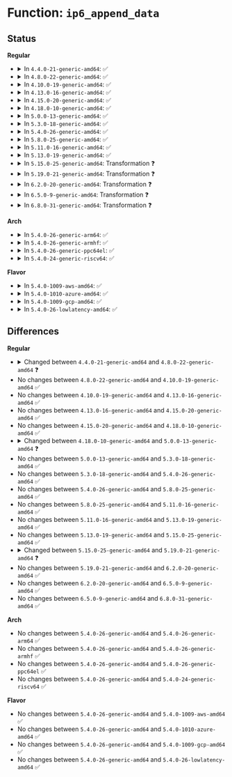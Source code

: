 # Function: <code>ip6_append_data</code>

## Status
<b>Regular</b>
<ul>
<li>
<details>
<summary>In <code>4.4.0-21-generic-amd64</code>: ✅</summary>

```c
int ip6_append_data(struct sock * sk, int (*)(void *, char *, int, int, int, struct sk_buff *) getfrag, void * from, int length, int transhdrlen, int hlimit, int tclass, struct ipv6_txoptions * opt, struct flowi6 * fl6, struct rt6_info * rt, unsigned int flags, int dontfrag)
```

```json
{
  "name": "ip6_append_data",
  "collision_type": "Unique Global",
  "inline_type": "No",
  "funcs": [
    {
      "addr": 18446744071586998032,
      "name": "ip6_append_data",
      "external": true,
      "loc": "net/ipv6/ip6_output.c:1564",
      "file": "net/ipv6/ip6_output.c",
      "inline": "seen, unknown",
      "caller_inline": [],
      "caller_func": [
        "net/ipv6/udp.c:udpv6_sendmsg",
        "net/ipv6/udp.c:udpv6_sendmsg",
        "net/ipv6/raw.c:rawv6_sendmsg",
        "net/ipv6/icmp.c:icmp6_send",
        "net/ipv6/icmp.c:icmpv6_echo_reply",
        "net/ipv6/ping.c:ping_v6_sendmsg"
      ]
    }
  ],
  "symbols": [
    {
      "addr": 18446744071586998032,
      "name": "ip6_append_data",
      "section": ".text",
      "bind": "STB_GLOBAL",
      "size": 338
    }
  ]
}
```
</details>
</li>
<li>
<details>
<summary>In <code>4.8.0-22-generic-amd64</code>: ✅</summary>

```c
int ip6_append_data(struct sock * sk, int (*)(void *, char *, int, int, int, struct sk_buff *) getfrag, void * from, int length, int transhdrlen, struct ipcm6_cookie * ipc6, struct flowi6 * fl6, struct rt6_info * rt, unsigned int flags, const struct sockcm_cookie * sockc)
```

```json
{
  "name": "ip6_append_data",
  "collision_type": "Unique Global",
  "inline_type": "No",
  "funcs": [
    {
      "addr": 18446744071587444752,
      "name": "ip6_append_data",
      "external": true,
      "loc": "net/ipv6/ip6_output.c:1567",
      "file": "net/ipv6/ip6_output.c",
      "inline": "seen, unknown",
      "caller_inline": [],
      "caller_func": [
        "net/ipv6/udp.c:udpv6_sendmsg",
        "net/ipv6/udp.c:udpv6_sendmsg",
        "net/ipv6/raw.c:rawv6_sendmsg",
        "net/ipv6/icmp.c:icmpv6_echo_reply",
        "net/ipv6/icmp.c:icmp6_send",
        "net/ipv6/ping.c:ping_v6_sendmsg"
      ]
    }
  ],
  "symbols": [
    {
      "addr": 18446744071587444752,
      "name": "ip6_append_data",
      "section": ".text",
      "bind": "STB_GLOBAL",
      "size": 338
    }
  ]
}
```
</details>
</li>
<li>
<details>
<summary>In <code>4.10.0-19-generic-amd64</code>: ✅</summary>

```c
int ip6_append_data(struct sock * sk, int (*)(void *, char *, int, int, int, struct sk_buff *) getfrag, void * from, int length, int transhdrlen, struct ipcm6_cookie * ipc6, struct flowi6 * fl6, struct rt6_info * rt, unsigned int flags, const struct sockcm_cookie * sockc)
```

```json
{
  "name": "ip6_append_data",
  "collision_type": "Unique Global",
  "inline_type": "No",
  "funcs": [
    {
      "addr": 18446744071587648144,
      "name": "ip6_append_data",
      "external": true,
      "loc": "net/ipv6/ip6_output.c:1594",
      "file": "net/ipv6/ip6_output.c",
      "inline": "seen, unknown",
      "caller_inline": [],
      "caller_func": [
        "net/ipv6/udp.c:udpv6_sendmsg",
        "net/ipv6/udp.c:udpv6_sendmsg",
        "net/ipv6/raw.c:rawv6_sendmsg",
        "net/ipv6/icmp.c:icmpv6_echo_reply",
        "net/ipv6/icmp.c:icmp6_send",
        "net/ipv6/ping.c:ping_v6_sendmsg"
      ]
    }
  ],
  "symbols": [
    {
      "addr": 18446744071587648144,
      "name": "ip6_append_data",
      "section": ".text",
      "bind": "STB_GLOBAL",
      "size": 338
    }
  ]
}
```
</details>
</li>
<li>
<details>
<summary>In <code>4.13.0-16-generic-amd64</code>: ✅</summary>

```c
int ip6_append_data(struct sock * sk, int (*)(void *, char *, int, int, int, struct sk_buff *) getfrag, void * from, int length, int transhdrlen, struct ipcm6_cookie * ipc6, struct flowi6 * fl6, struct rt6_info * rt, unsigned int flags, const struct sockcm_cookie * sockc)
```

```json
{
  "name": "ip6_append_data",
  "collision_type": "Unique Global",
  "inline_type": "No",
  "funcs": [
    {
      "addr": 18446744071587797648,
      "name": "ip6_append_data",
      "external": true,
      "loc": "net/ipv6/ip6_output.c:1597",
      "file": "net/ipv6/ip6_output.c",
      "inline": "seen, unknown",
      "caller_inline": [],
      "caller_func": [
        "net/ipv6/udp.c:udpv6_sendmsg",
        "net/ipv6/udp.c:udpv6_sendmsg",
        "net/ipv6/raw.c:rawv6_sendmsg",
        "net/ipv6/icmp.c:icmpv6_echo_reply",
        "net/ipv6/icmp.c:icmp6_send",
        "net/ipv6/ping.c:ping_v6_sendmsg"
      ]
    }
  ],
  "symbols": [
    {
      "addr": 18446744071587797648,
      "name": "ip6_append_data",
      "section": ".text",
      "bind": "STB_GLOBAL",
      "size": 302
    }
  ]
}
```
</details>
</li>
<li>
<details>
<summary>In <code>4.15.0-20-generic-amd64</code>: ✅</summary>

```c
int ip6_append_data(struct sock * sk, int (*)(void *, char *, int, int, int, struct sk_buff *) getfrag, void * from, int length, int transhdrlen, struct ipcm6_cookie * ipc6, struct flowi6 * fl6, struct rt6_info * rt, unsigned int flags, const struct sockcm_cookie * sockc)
```

```json
{
  "name": "ip6_append_data",
  "collision_type": "Unique Global",
  "inline_type": "No",
  "funcs": [
    {
      "addr": 18446744071588326496,
      "name": "ip6_append_data",
      "external": true,
      "loc": "net/ipv6/ip6_output.c:1546",
      "file": "net/ipv6/ip6_output.c",
      "inline": "seen, unknown",
      "caller_inline": [],
      "caller_func": [
        "net/ipv6/udp.c:udpv6_sendmsg",
        "net/ipv6/udp.c:udpv6_sendmsg",
        "net/ipv6/raw.c:rawv6_sendmsg",
        "net/ipv6/icmp.c:icmpv6_echo_reply",
        "net/ipv6/icmp.c:icmp6_send",
        "net/ipv6/ping.c:ping_v6_sendmsg"
      ]
    }
  ],
  "symbols": [
    {
      "addr": 18446744071588326496,
      "name": "ip6_append_data",
      "section": ".text",
      "bind": "STB_GLOBAL",
      "size": 302
    }
  ]
}
```
</details>
</li>
<li>
<details>
<summary>In <code>4.18.0-10-generic-amd64</code>: ✅</summary>

```c
int ip6_append_data(struct sock * sk, int (*)(void *, char *, int, int, int, struct sk_buff *) getfrag, void * from, int length, int transhdrlen, struct ipcm6_cookie * ipc6, struct flowi6 * fl6, struct rt6_info * rt, unsigned int flags, const struct sockcm_cookie * sockc)
```

```json
{
  "name": "ip6_append_data",
  "collision_type": "Unique Global",
  "inline_type": "No",
  "funcs": [
    {
      "addr": 18446744071588684096,
      "name": "ip6_append_data",
      "external": true,
      "loc": "net/ipv6/ip6_output.c:1558",
      "file": "net/ipv6/ip6_output.c",
      "inline": "seen, unknown",
      "caller_inline": [],
      "caller_func": [
        "net/ipv6/udp.c:udpv6_sendmsg",
        "net/ipv6/udp.c:udpv6_sendmsg",
        "net/ipv6/raw.c:rawv6_sendmsg",
        "net/ipv6/icmp.c:icmpv6_echo_reply",
        "net/ipv6/icmp.c:icmp6_send",
        "net/ipv6/ping.c:ping_v6_sendmsg"
      ]
    }
  ],
  "symbols": [
    {
      "addr": 18446744071588684096,
      "name": "ip6_append_data",
      "section": ".text",
      "bind": "STB_GLOBAL",
      "size": 306
    }
  ]
}
```
</details>
</li>
<li>
<details>
<summary>In <code>5.0.0-13-generic-amd64</code>: ✅</summary>

```c
int ip6_append_data(struct sock * sk, int (*)(void *, char *, int, int, int, struct sk_buff *) getfrag, void * from, int length, int transhdrlen, struct ipcm6_cookie * ipc6, struct flowi6 * fl6, struct rt6_info * rt, unsigned int flags)
```

```json
{
  "name": "ip6_append_data",
  "collision_type": "Unique Global",
  "inline_type": "No",
  "funcs": [
    {
      "addr": 18446744071588899712,
      "name": "ip6_append_data",
      "external": true,
      "loc": "net/ipv6/ip6_output.c:1588",
      "file": "net/ipv6/ip6_output.c",
      "inline": "seen, unknown",
      "caller_inline": [],
      "caller_func": [
        "net/ipv6/udp.c:udpv6_sendmsg",
        "net/ipv6/udp.c:udpv6_sendmsg",
        "net/ipv6/raw.c:rawv6_sendmsg",
        "net/ipv6/icmp.c:icmpv6_echo_reply",
        "net/ipv6/icmp.c:icmp6_send",
        "net/ipv6/ping.c:ping_v6_sendmsg"
      ]
    }
  ],
  "symbols": [
    {
      "addr": 18446744071588899712,
      "name": "ip6_append_data",
      "section": ".text",
      "bind": "STB_GLOBAL",
      "size": 297
    }
  ]
}
```
</details>
</li>
<li>
<details>
<summary>In <code>5.3.0-18-generic-amd64</code>: ✅</summary>

```c
int ip6_append_data(struct sock * sk, int (*)(void *, char *, int, int, int, struct sk_buff *) getfrag, void * from, int length, int transhdrlen, struct ipcm6_cookie * ipc6, struct flowi6 * fl6, struct rt6_info * rt, unsigned int flags)
```

```json
{
  "name": "ip6_append_data",
  "collision_type": "Unique Global",
  "inline_type": "No",
  "funcs": [
    {
      "addr": 18446744071589343488,
      "name": "ip6_append_data",
      "external": true,
      "loc": "net/ipv6/ip6_output.c:1652",
      "file": "net/ipv6/ip6_output.c",
      "inline": "seen, unknown",
      "caller_inline": [],
      "caller_func": [
        "net/ipv6/udp.c:udpv6_sendmsg",
        "net/ipv6/udp.c:udpv6_sendmsg",
        "net/ipv6/raw.c:rawv6_sendmsg",
        "net/ipv6/icmp.c:icmpv6_echo_reply",
        "net/ipv6/icmp.c:icmp6_send",
        "net/ipv6/ping.c:ping_v6_sendmsg"
      ]
    }
  ],
  "symbols": [
    {
      "addr": 18446744071589343488,
      "name": "ip6_append_data",
      "section": ".text",
      "bind": "STB_GLOBAL",
      "size": 289
    }
  ]
}
```
</details>
</li>
<li>
<details>
<summary>In <code>5.4.0-26-generic-amd64</code>: ✅</summary>

```c
int ip6_append_data(struct sock * sk, int (*)(void *, char *, int, int, int, struct sk_buff *) getfrag, void * from, int length, int transhdrlen, struct ipcm6_cookie * ipc6, struct flowi6 * fl6, struct rt6_info * rt, unsigned int flags)
```

```json
{
  "name": "ip6_append_data",
  "collision_type": "Unique Global",
  "inline_type": "No",
  "funcs": [
    {
      "addr": 18446744071589567696,
      "name": "ip6_append_data",
      "external": true,
      "loc": "net/ipv6/ip6_output.c:1656",
      "file": "net/ipv6/ip6_output.c",
      "inline": "seen, unknown",
      "caller_inline": [],
      "caller_func": [
        "net/ipv6/udp.c:udpv6_sendmsg",
        "net/ipv6/udp.c:udpv6_sendmsg",
        "net/ipv6/raw.c:rawv6_sendmsg",
        "net/ipv6/icmp.c:icmpv6_echo_reply",
        "net/ipv6/icmp.c:icmp6_send",
        "net/ipv6/ping.c:ping_v6_sendmsg"
      ]
    }
  ],
  "symbols": [
    {
      "addr": 18446744071589567696,
      "name": "ip6_append_data",
      "section": ".text",
      "bind": "STB_GLOBAL",
      "size": 298
    }
  ]
}
```
</details>
</li>
<li>
<details>
<summary>In <code>5.8.0-25-generic-amd64</code>: ✅</summary>

```c
int ip6_append_data(struct sock * sk, int (*)(void *, char *, int, int, int, struct sk_buff *) getfrag, void * from, int length, int transhdrlen, struct ipcm6_cookie * ipc6, struct flowi6 * fl6, struct rt6_info * rt, unsigned int flags)
```

```json
{
  "name": "ip6_append_data",
  "collision_type": "Unique Global",
  "inline_type": "No",
  "funcs": [
    {
      "addr": 18446744071590573312,
      "name": "ip6_append_data",
      "external": true,
      "loc": "net/ipv6/ip6_output.c:1726",
      "file": "net/ipv6/ip6_output.c",
      "inline": "seen, unknown",
      "caller_inline": [],
      "caller_func": [
        "net/ipv6/udp.c:udpv6_sendmsg",
        "net/ipv6/udp.c:udpv6_sendmsg",
        "net/ipv6/raw.c:rawv6_sendmsg",
        "net/ipv6/icmp.c:icmpv6_echo_reply",
        "net/ipv6/icmp.c:icmp6_send",
        "net/ipv6/ping.c:ping_v6_sendmsg"
      ]
    }
  ],
  "symbols": [
    {
      "addr": 18446744071590573312,
      "name": "ip6_append_data",
      "section": ".text",
      "bind": "STB_GLOBAL",
      "size": 293
    }
  ]
}
```
</details>
</li>
<li>
<details>
<summary>In <code>5.11.0-16-generic-amd64</code>: ✅</summary>

```c
int ip6_append_data(struct sock * sk, int (*)(void *, char *, int, int, int, struct sk_buff *) getfrag, void * from, int length, int transhdrlen, struct ipcm6_cookie * ipc6, struct flowi6 * fl6, struct rt6_info * rt, unsigned int flags)
```

```json
{
  "name": "ip6_append_data",
  "collision_type": "Unique Global",
  "inline_type": "No",
  "funcs": [
    {
      "addr": 18446744071590633296,
      "name": "ip6_append_data",
      "external": true,
      "loc": "net/ipv6/ip6_output.c:1765",
      "file": "net/ipv6/ip6_output.c",
      "inline": "seen, unknown",
      "caller_inline": [],
      "caller_func": [
        "net/ipv6/udp.c:udpv6_sendmsg",
        "net/ipv6/udp.c:udpv6_sendmsg",
        "net/ipv6/raw.c:rawv6_sendmsg",
        "net/ipv6/icmp.c:icmpv6_echo_reply",
        "net/ipv6/icmp.c:icmp6_send",
        "net/ipv6/ping.c:ping_v6_sendmsg"
      ]
    }
  ],
  "symbols": [
    {
      "addr": 18446744071590633296,
      "name": "ip6_append_data",
      "section": ".text",
      "bind": "STB_GLOBAL",
      "size": 293
    }
  ]
}
```
</details>
</li>
<li>
<details>
<summary>In <code>5.13.0-19-generic-amd64</code>: ✅</summary>

```c
int ip6_append_data(struct sock * sk, int (*)(void *, char *, int, int, int, struct sk_buff *) getfrag, void * from, int length, int transhdrlen, struct ipcm6_cookie * ipc6, struct flowi6 * fl6, struct rt6_info * rt, unsigned int flags)
```

```json
{
  "name": "ip6_append_data",
  "collision_type": "Unique Global",
  "inline_type": "No",
  "funcs": [
    {
      "addr": 18446744071590556672,
      "name": "ip6_append_data",
      "external": true,
      "loc": "net/ipv6/ip6_output.c:1797",
      "file": "net/ipv6/ip6_output.c",
      "inline": "seen, unknown",
      "caller_inline": [],
      "caller_func": [
        "net/ipv6/udp.c:udpv6_sendmsg",
        "net/ipv6/udp.c:udpv6_sendmsg",
        "net/ipv6/raw.c:rawv6_sendmsg",
        "net/ipv6/icmp.c:icmpv6_echo_reply",
        "net/ipv6/icmp.c:icmp6_send",
        "net/ipv6/ping.c:ping_v6_sendmsg"
      ]
    }
  ],
  "symbols": [
    {
      "addr": 18446744071590556672,
      "name": "ip6_append_data",
      "section": ".text",
      "bind": "STB_GLOBAL",
      "size": 293
    }
  ]
}
```
</details>
</li>
<li>
<details>
<summary>In <code>5.15.0-25-generic-amd64</code>: Transformation ❓</summary>

```c
int ip6_append_data(struct sock * sk, int (*)(void *, char *, int, int, int, struct sk_buff *) getfrag, void * from, int length, int transhdrlen, struct ipcm6_cookie * ipc6, struct flowi6 * fl6, struct rt6_info * rt, unsigned int flags)
```

```json
{
  "name": "ip6_append_data",
  "collision_type": "Unique Global",
  "inline_type": "No",
  "funcs": [
    {
      "addr": 0,
      "name": "ip6_append_data",
      "external": true,
      "loc": "net/ipv6/ip6_output.c:1779",
      "file": "net/ipv6/ip6_output.c",
      "inline": "seen, unknown",
      "caller_inline": [],
      "caller_func": [
        "net/ipv6/udp.c:udpv6_sendmsg",
        "net/ipv6/udp.c:udpv6_sendmsg",
        "net/ipv6/raw.c:rawv6_sendmsg",
        "net/ipv6/icmp.c:icmpv6_echo_reply",
        "net/ipv6/icmp.c:icmp6_send",
        "net/ipv6/ping.c:ping_v6_sendmsg"
      ]
    }
  ],
  "symbols": [
    {
      "addr": 18446744071592735815,
      "name": "ip6_append_data.cold",
      "section": ".text",
      "bind": "STB_LOCAL",
      "size": 32
    },
    {
      "addr": 18446744071591367968,
      "name": "ip6_append_data",
      "section": ".text",
      "bind": "STB_GLOBAL",
      "size": 312
    }
  ]
}
```
</details>
</li>
<li>
<details>
<summary>In <code>5.19.0-21-generic-amd64</code>: Transformation ❓</summary>

```c
int ip6_append_data(struct sock * sk, int (*)(void *, char *, int, int, int, struct sk_buff *) getfrag, void * from, size_t length, int transhdrlen, struct ipcm6_cookie * ipc6, struct flowi6 * fl6, struct rt6_info * rt, unsigned int flags)
```

```json
{
  "name": "ip6_append_data",
  "collision_type": "Unique Global",
  "inline_type": "No",
  "funcs": [
    {
      "addr": 0,
      "name": "ip6_append_data",
      "external": true,
      "loc": "net/ipv6/ip6_output.c:1800",
      "file": "net/ipv6/ip6_output.c",
      "inline": "seen, unknown",
      "caller_inline": [],
      "caller_func": [
        "net/ipv6/udp.c:udpv6_sendmsg",
        "net/ipv6/udp.c:udpv6_sendmsg",
        "net/ipv6/raw.c:rawv6_sendmsg",
        "net/ipv6/icmp.c:icmpv6_echo_reply",
        "net/ipv6/icmp.c:icmp6_send",
        "net/ipv6/ping.c:ping_v6_sendmsg"
      ]
    }
  ],
  "symbols": [
    {
      "addr": 18446744071594622448,
      "name": "ip6_append_data.cold",
      "section": ".text",
      "bind": "STB_LOCAL",
      "size": 40
    },
    {
      "addr": 18446744071593041296,
      "name": "ip6_append_data",
      "section": ".text",
      "bind": "STB_GLOBAL",
      "size": 534
    }
  ]
}
```
</details>
</li>
<li>
<details>
<summary>In <code>6.2.0-20-generic-amd64</code>: Transformation ❓</summary>

```c
int ip6_append_data(struct sock * sk, int (*)(void *, char *, int, int, int, struct sk_buff *) getfrag, void * from, size_t length, int transhdrlen, struct ipcm6_cookie * ipc6, struct flowi6 * fl6, struct rt6_info * rt, unsigned int flags)
```

```json
{
  "name": "ip6_append_data",
  "collision_type": "Unique Global",
  "inline_type": "No",
  "funcs": [
    {
      "addr": 0,
      "name": "ip6_append_data",
      "external": true,
      "loc": "net/ipv6/ip6_output.c:1838",
      "file": "net/ipv6/ip6_output.c",
      "inline": "seen, unknown",
      "caller_inline": [],
      "caller_func": [
        "net/ipv6/udp.c:udpv6_sendmsg",
        "net/ipv6/udp.c:udpv6_sendmsg",
        "net/ipv6/raw.c:rawv6_sendmsg",
        "net/ipv6/icmp.c:icmpv6_echo_reply",
        "net/ipv6/icmp.c:icmp6_send",
        "net/ipv6/ping.c:ping_v6_sendmsg"
      ]
    }
  ],
  "symbols": [
    {
      "addr": 18446744071596357114,
      "name": "ip6_append_data.cold",
      "section": ".text",
      "bind": "STB_LOCAL",
      "size": 83
    },
    {
      "addr": 18446744071594933552,
      "name": "ip6_append_data",
      "section": ".text",
      "bind": "STB_GLOBAL",
      "size": 492
    }
  ]
}
```
</details>
</li>
<li>
<details>
<summary>In <code>6.5.0-9-generic-amd64</code>: Transformation ❓</summary>

```c
int ip6_append_data(struct sock * sk, int (*)(void *, char *, int, int, int, struct sk_buff *) getfrag, void * from, size_t length, int transhdrlen, struct ipcm6_cookie * ipc6, struct flowi6 * fl6, struct rt6_info * rt, unsigned int flags)
```

```json
{
  "name": "ip6_append_data",
  "collision_type": "Unique Global",
  "inline_type": "No",
  "funcs": [
    {
      "addr": 0,
      "name": "ip6_append_data",
      "external": true,
      "loc": "net/ipv6/ip6_output.c:1857",
      "file": "net/ipv6/ip6_output.c",
      "inline": "seen, unknown",
      "caller_inline": [],
      "caller_func": [
        "net/ipv6/udp.c:udpv6_sendmsg",
        "net/ipv6/udp.c:udpv6_sendmsg",
        "net/ipv6/raw.c:rawv6_sendmsg",
        "net/ipv6/icmp.c:icmpv6_echo_reply",
        "net/ipv6/icmp.c:icmp6_send",
        "net/ipv6/ping.c:ping_v6_sendmsg"
      ]
    }
  ],
  "symbols": [
    {
      "addr": 18446744071596885870,
      "name": "ip6_append_data.cold",
      "section": ".text",
      "bind": "STB_LOCAL",
      "size": 76
    },
    {
      "addr": 18446744071595325664,
      "name": "ip6_append_data",
      "section": ".text",
      "bind": "STB_GLOBAL",
      "size": 542
    }
  ]
}
```
</details>
</li>
<li>
<details>
<summary>In <code>6.8.0-31-generic-amd64</code>: Transformation ❓</summary>

```c
int ip6_append_data(struct sock * sk, int (*)(void *, char *, int, int, int, struct sk_buff *) getfrag, void * from, size_t length, int transhdrlen, struct ipcm6_cookie * ipc6, struct flowi6 * fl6, struct rt6_info * rt, unsigned int flags)
```

```json
{
  "name": "ip6_append_data",
  "collision_type": "Unique Global",
  "inline_type": "No",
  "funcs": [
    {
      "addr": 0,
      "name": "ip6_append_data",
      "external": true,
      "loc": "net/ipv6/ip6_output.c:1806",
      "file": "net/ipv6/ip6_output.c",
      "inline": "seen, unknown",
      "caller_inline": [],
      "caller_func": [
        "net/ipv6/udp.c:udpv6_sendmsg",
        "net/ipv6/udp.c:udpv6_sendmsg",
        "net/ipv6/raw.c:rawv6_sendmsg",
        "net/ipv6/icmp.c:icmpv6_echo_reply",
        "net/ipv6/icmp.c:icmp6_send",
        "net/ipv6/ping.c:ping_v6_sendmsg"
      ]
    }
  ],
  "symbols": [
    {
      "addr": 18446744071597810420,
      "name": "ip6_append_data.cold",
      "section": ".text",
      "bind": "STB_LOCAL",
      "size": 76
    },
    {
      "addr": 18446744071596166928,
      "name": "ip6_append_data",
      "section": ".text",
      "bind": "STB_GLOBAL",
      "size": 531
    }
  ]
}
```
</details>
</li>
</ul>
<b>Arch</b>
<ul>
<li>
<details>
<summary>In <code>5.4.0-26-generic-arm64</code>: ✅</summary>

```c
int ip6_append_data(struct sock * sk, int (*)(void *, char *, int, int, int, struct sk_buff *) getfrag, void * from, int length, int transhdrlen, struct ipcm6_cookie * ipc6, struct flowi6 * fl6, struct rt6_info * rt, unsigned int flags)
```

```json
{
  "name": "ip6_append_data",
  "collision_type": "Unique Global",
  "inline_type": "No",
  "funcs": [
    {
      "addr": 18446603336503237560,
      "name": "ip6_append_data",
      "external": true,
      "loc": "net/ipv6/ip6_output.c:1656",
      "file": "net/ipv6/ip6_output.c",
      "inline": "seen, unknown",
      "caller_inline": [],
      "caller_func": [
        "net/ipv6/udp.c:udpv6_sendmsg",
        "net/ipv6/udp.c:udpv6_sendmsg",
        "net/ipv6/raw.c:rawv6_sendmsg",
        "net/ipv6/icmp.c:icmpv6_echo_reply",
        "net/ipv6/icmp.c:icmp6_send",
        "net/ipv6/ping.c:ping_v6_sendmsg"
      ]
    }
  ],
  "symbols": [
    {
      "addr": 18446603336503237560,
      "name": "ip6_append_data",
      "section": ".text",
      "bind": "STB_GLOBAL",
      "size": 324
    }
  ]
}
```
</details>
</li>
<li>
<details>
<summary>In <code>5.4.0-26-generic-armhf</code>: ✅</summary>

```c
int ip6_append_data(struct sock * sk, int (*)(void *, char *, int, int, int, struct sk_buff *) getfrag, void * from, int length, int transhdrlen, struct ipcm6_cookie * ipc6, struct flowi6 * fl6, struct rt6_info * rt, unsigned int flags)
```

```json
{
  "name": "ip6_append_data",
  "collision_type": "Unique Global",
  "inline_type": "No",
  "funcs": [
    {
      "addr": 3235910684,
      "name": "ip6_append_data",
      "external": true,
      "loc": "net/ipv6/ip6_output.c:1656",
      "file": "net/ipv6/ip6_output.c",
      "inline": "seen, unknown",
      "caller_inline": [],
      "caller_func": [
        "net/ipv6/udp.c:udpv6_sendmsg",
        "net/ipv6/udp.c:udpv6_sendmsg",
        "net/ipv6/raw.c:rawv6_sendmsg",
        "net/ipv6/icmp.c:icmpv6_echo_reply",
        "net/ipv6/icmp.c:icmp6_send",
        "net/ipv6/ping.c:ping_v6_sendmsg"
      ]
    }
  ],
  "symbols": [
    {
      "addr": 3235910684,
      "name": "ip6_append_data",
      "section": ".text",
      "bind": "STB_GLOBAL",
      "size": 300
    }
  ]
}
```
</details>
</li>
<li>
<details>
<summary>In <code>5.4.0-26-generic-ppc64el</code>: ✅</summary>

```c
int ip6_append_data(struct sock * sk, int (*)(void *, char *, int, int, int, struct sk_buff *) getfrag, void * from, int length, int transhdrlen, struct ipcm6_cookie * ipc6, struct flowi6 * fl6, struct rt6_info * rt, unsigned int flags)
```

```json
{
  "name": "ip6_append_data",
  "collision_type": "Unique Global",
  "inline_type": "No",
  "funcs": [
    {
      "addr": 13835058055296982528,
      "name": "ip6_append_data",
      "external": true,
      "loc": "net/ipv6/ip6_output.c:1656",
      "file": "net/ipv6/ip6_output.c",
      "inline": "seen, unknown",
      "caller_inline": [],
      "caller_func": [
        "net/ipv6/udp.c:udpv6_sendmsg",
        "net/ipv6/udp.c:udpv6_sendmsg",
        "net/ipv6/raw.c:rawv6_sendmsg",
        "net/ipv6/icmp.c:icmpv6_echo_reply",
        "net/ipv6/icmp.c:icmp6_send",
        "net/ipv6/ping.c:ping_v6_sendmsg"
      ]
    }
  ],
  "symbols": [
    {
      "addr": 13835058055296982528,
      "name": "ip6_append_data",
      "section": ".text",
      "bind": "STB_GLOBAL",
      "size": 436
    }
  ]
}
```
</details>
</li>
<li>
<details>
<summary>In <code>5.4.0-24-generic-riscv64</code>: ✅</summary>

```c
int ip6_append_data(struct sock * sk, int (*)(void *, char *, int, int, int, struct sk_buff *) getfrag, void * from, int length, int transhdrlen, struct ipcm6_cookie * ipc6, struct flowi6 * fl6, struct rt6_info * rt, unsigned int flags)
```

```json
{
  "name": "ip6_append_data",
  "collision_type": "Unique Global",
  "inline_type": "No",
  "funcs": [
    {
      "addr": 18446743936279271488,
      "name": "ip6_append_data",
      "external": true,
      "loc": "net/ipv6/ip6_output.c:1656",
      "file": "net/ipv6/ip6_output.c",
      "inline": "seen, unknown",
      "caller_inline": [],
      "caller_func": [
        "net/ipv6/udp.c:udpv6_sendmsg",
        "net/ipv6/udp.c:udpv6_sendmsg",
        "net/ipv6/raw.c:rawv6_sendmsg",
        "net/ipv6/icmp.c:icmpv6_echo_reply",
        "net/ipv6/icmp.c:icmp6_send",
        "net/ipv6/ping.c:ping_v6_sendmsg"
      ]
    }
  ],
  "symbols": [
    {
      "addr": 18446743936279271488,
      "name": "ip6_append_data",
      "section": ".text",
      "bind": "STB_GLOBAL",
      "size": 268
    }
  ]
}
```
</details>
</li>
</ul>
<b>Flavor</b>
<ul>
<li>
<details>
<summary>In <code>5.4.0-1009-aws-amd64</code>: ✅</summary>

```c
int ip6_append_data(struct sock * sk, int (*)(void *, char *, int, int, int, struct sk_buff *) getfrag, void * from, int length, int transhdrlen, struct ipcm6_cookie * ipc6, struct flowi6 * fl6, struct rt6_info * rt, unsigned int flags)
```

```json
{
  "name": "ip6_append_data",
  "collision_type": "Unique Global",
  "inline_type": "No",
  "funcs": [
    {
      "addr": 18446744071589172064,
      "name": "ip6_append_data",
      "external": true,
      "loc": "net/ipv6/ip6_output.c:1656",
      "file": "net/ipv6/ip6_output.c",
      "inline": "seen, unknown",
      "caller_inline": [],
      "caller_func": [
        "net/ipv6/udp.c:udpv6_sendmsg",
        "net/ipv6/udp.c:udpv6_sendmsg",
        "net/ipv6/raw.c:rawv6_sendmsg",
        "net/ipv6/icmp.c:icmpv6_echo_reply",
        "net/ipv6/icmp.c:icmp6_send",
        "net/ipv6/ping.c:ping_v6_sendmsg"
      ]
    }
  ],
  "symbols": [
    {
      "addr": 18446744071589172064,
      "name": "ip6_append_data",
      "section": ".text",
      "bind": "STB_GLOBAL",
      "size": 298
    }
  ]
}
```
</details>
</li>
<li>
<details>
<summary>In <code>5.4.0-1010-azure-amd64</code>: ✅</summary>

```c
int ip6_append_data(struct sock * sk, int (*)(void *, char *, int, int, int, struct sk_buff *) getfrag, void * from, int length, int transhdrlen, struct ipcm6_cookie * ipc6, struct flowi6 * fl6, struct rt6_info * rt, unsigned int flags)
```

```json
{
  "name": "ip6_append_data",
  "collision_type": "Unique Global",
  "inline_type": "No",
  "funcs": [
    {
      "addr": 18446744071588897056,
      "name": "ip6_append_data",
      "external": true,
      "loc": "net/ipv6/ip6_output.c:1656",
      "file": "net/ipv6/ip6_output.c",
      "inline": "seen, unknown",
      "caller_inline": [],
      "caller_func": [
        "net/ipv6/udp.c:udpv6_sendmsg",
        "net/ipv6/udp.c:udpv6_sendmsg",
        "net/ipv6/raw.c:rawv6_sendmsg",
        "net/ipv6/icmp.c:icmpv6_echo_reply",
        "net/ipv6/icmp.c:icmp6_send",
        "net/ipv6/ping.c:ping_v6_sendmsg"
      ]
    }
  ],
  "symbols": [
    {
      "addr": 18446744071588897056,
      "name": "ip6_append_data",
      "section": ".text",
      "bind": "STB_GLOBAL",
      "size": 298
    }
  ]
}
```
</details>
</li>
<li>
<details>
<summary>In <code>5.4.0-1009-gcp-amd64</code>: ✅</summary>

```c
int ip6_append_data(struct sock * sk, int (*)(void *, char *, int, int, int, struct sk_buff *) getfrag, void * from, int length, int transhdrlen, struct ipcm6_cookie * ipc6, struct flowi6 * fl6, struct rt6_info * rt, unsigned int flags)
```

```json
{
  "name": "ip6_append_data",
  "collision_type": "Unique Global",
  "inline_type": "No",
  "funcs": [
    {
      "addr": 18446744071589608928,
      "name": "ip6_append_data",
      "external": true,
      "loc": "net/ipv6/ip6_output.c:1656",
      "file": "net/ipv6/ip6_output.c",
      "inline": "seen, unknown",
      "caller_inline": [],
      "caller_func": [
        "net/ipv6/udp.c:udpv6_sendmsg",
        "net/ipv6/udp.c:udpv6_sendmsg",
        "net/ipv6/raw.c:rawv6_sendmsg",
        "net/ipv6/icmp.c:icmpv6_echo_reply",
        "net/ipv6/icmp.c:icmp6_send",
        "net/ipv6/ping.c:ping_v6_sendmsg"
      ]
    }
  ],
  "symbols": [
    {
      "addr": 18446744071589608928,
      "name": "ip6_append_data",
      "section": ".text",
      "bind": "STB_GLOBAL",
      "size": 298
    }
  ]
}
```
</details>
</li>
<li>
<details>
<summary>In <code>5.4.0-26-lowlatency-amd64</code>: ✅</summary>

```c
int ip6_append_data(struct sock * sk, int (*)(void *, char *, int, int, int, struct sk_buff *) getfrag, void * from, int length, int transhdrlen, struct ipcm6_cookie * ipc6, struct flowi6 * fl6, struct rt6_info * rt, unsigned int flags)
```

```json
{
  "name": "ip6_append_data",
  "collision_type": "Unique Global",
  "inline_type": "No",
  "funcs": [
    {
      "addr": 18446744071589657216,
      "name": "ip6_append_data",
      "external": true,
      "loc": "net/ipv6/ip6_output.c:1656",
      "file": "net/ipv6/ip6_output.c",
      "inline": "seen, unknown",
      "caller_inline": [],
      "caller_func": [
        "net/ipv6/udp.c:udpv6_sendmsg",
        "net/ipv6/udp.c:udpv6_sendmsg",
        "net/ipv6/raw.c:rawv6_sendmsg",
        "net/ipv6/icmp.c:icmpv6_echo_reply",
        "net/ipv6/icmp.c:icmp6_send",
        "net/ipv6/ping.c:ping_v6_sendmsg"
      ]
    }
  ],
  "symbols": [
    {
      "addr": 18446744071589657216,
      "name": "ip6_append_data",
      "section": ".text",
      "bind": "STB_GLOBAL",
      "size": 298
    }
  ]
}
```
</details>
</li>
</ul>

## Differences
<b>Regular</b>
<ul>
<li>
<details>
<summary>Changed between <code>4.4.0-21-generic-amd64</code> and <code>4.8.0-22-generic-amd64</code> ❓</summary>
<ul>
<li>
<b>Param added. </b>
<code>struct ipcm6_cookie * ipc6</code>
</li>
<li>
<b>Param added. </b>
<code>const struct sockcm_cookie * sockc</code>
</li>
<li>
<b>Param removed. </b>
<code>int hlimit</code>
</li>
<li>
<b>Param removed. </b>
<code>int tclass</code>
</li>
<li>
<b>Param removed. </b>
<code>struct ipv6_txoptions * opt</code>
</li>
<li>
<b>Param removed. </b>
<code>int dontfrag</code>
</li>
<li>
<b>Param reordered. </b>
<code>sk, getfrag, from, length, transhdrlen, hlimit, tclass, opt, fl6, rt, flags, dontfrag</code> ➡️ <code>sk, getfrag, from, length, transhdrlen, ipc6, fl6, rt, flags, sockc</code>
</li>
</ul>
</details>
</li>
<li>
No changes between <code>4.8.0-22-generic-amd64</code> and <code>4.10.0-19-generic-amd64</code> ✅
</li>
<li>
No changes between <code>4.10.0-19-generic-amd64</code> and <code>4.13.0-16-generic-amd64</code> ✅
</li>
<li>
No changes between <code>4.13.0-16-generic-amd64</code> and <code>4.15.0-20-generic-amd64</code> ✅
</li>
<li>
No changes between <code>4.15.0-20-generic-amd64</code> and <code>4.18.0-10-generic-amd64</code> ✅
</li>
<li>
<details>
<summary>Changed between <code>4.18.0-10-generic-amd64</code> and <code>5.0.0-13-generic-amd64</code> ❓</summary>
<ul>
<li>
<b>Param removed. </b>
<code>const struct sockcm_cookie * sockc</code>
</li>
</ul>
</details>
</li>
<li>
No changes between <code>5.0.0-13-generic-amd64</code> and <code>5.3.0-18-generic-amd64</code> ✅
</li>
<li>
No changes between <code>5.3.0-18-generic-amd64</code> and <code>5.4.0-26-generic-amd64</code> ✅
</li>
<li>
No changes between <code>5.4.0-26-generic-amd64</code> and <code>5.8.0-25-generic-amd64</code> ✅
</li>
<li>
No changes between <code>5.8.0-25-generic-amd64</code> and <code>5.11.0-16-generic-amd64</code> ✅
</li>
<li>
No changes between <code>5.11.0-16-generic-amd64</code> and <code>5.13.0-19-generic-amd64</code> ✅
</li>
<li>
No changes between <code>5.13.0-19-generic-amd64</code> and <code>5.15.0-25-generic-amd64</code> ✅
</li>
<li>
<details>
<summary>Changed between <code>5.15.0-25-generic-amd64</code> and <code>5.19.0-21-generic-amd64</code> ❓</summary>
<ul>
<li>
<b>Param type changed. </b>
<code>int length</code> ➡️ <code>size_t length</code>
</li>
</ul>
</details>
</li>
<li>
No changes between <code>5.19.0-21-generic-amd64</code> and <code>6.2.0-20-generic-amd64</code> ✅
</li>
<li>
No changes between <code>6.2.0-20-generic-amd64</code> and <code>6.5.0-9-generic-amd64</code> ✅
</li>
<li>
No changes between <code>6.5.0-9-generic-amd64</code> and <code>6.8.0-31-generic-amd64</code> ✅
</li>
</ul>
<b>Arch</b>
<ul>
<li>
No changes between <code>5.4.0-26-generic-amd64</code> and <code>5.4.0-26-generic-arm64</code> ✅
</li>
<li>
No changes between <code>5.4.0-26-generic-amd64</code> and <code>5.4.0-26-generic-armhf</code> ✅
</li>
<li>
No changes between <code>5.4.0-26-generic-amd64</code> and <code>5.4.0-26-generic-ppc64el</code> ✅
</li>
<li>
No changes between <code>5.4.0-26-generic-amd64</code> and <code>5.4.0-24-generic-riscv64</code> ✅
</li>
</ul>
<b>Flavor</b>
<ul>
<li>
No changes between <code>5.4.0-26-generic-amd64</code> and <code>5.4.0-1009-aws-amd64</code> ✅
</li>
<li>
No changes between <code>5.4.0-26-generic-amd64</code> and <code>5.4.0-1010-azure-amd64</code> ✅
</li>
<li>
No changes between <code>5.4.0-26-generic-amd64</code> and <code>5.4.0-1009-gcp-amd64</code> ✅
</li>
<li>
No changes between <code>5.4.0-26-generic-amd64</code> and <code>5.4.0-26-lowlatency-amd64</code> ✅
</li>
</ul>
